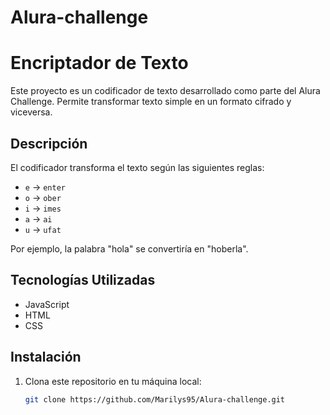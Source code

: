 # Alura-challenge
# Encriptador de Texto

Este proyecto es un codificador de texto desarrollado como parte del Alura Challenge. Permite transformar texto simple en un formato cifrado y viceversa.

## Descripción

El codificador transforma el texto según las siguientes reglas:

- `e` → `enter`
- `o` → `ober`
- `i` → `imes`
- `a` → `ai`
- `u` → `ufat`

Por ejemplo, la palabra "hola" se convertiría en "hoberla".

## Tecnologías Utilizadas

- JavaScript
- HTML
- CSS

## Instalación

1. Clona este repositorio en tu máquina local:
   ```bash
   git clone https://github.com/Marilys95/Alura-challenge.git
